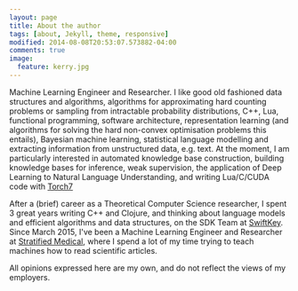 ```yaml
---
layout: page
title: About the author
tags: [about, Jekyll, theme, responsive]
modified: 2014-08-08T20:53:07.573882-04:00
comments: true
image:
  feature: kerry.jpg
---
```


Machine Learning Engineer and Researcher. I like good old fashioned
data structures and algorithms, algorithms for approximating hard
counting problems or sampling from intractable probability
distributions, C++, Lua, functional programming, software
architecture, representation learning (and algorithms for solving the
hard non-convex optimisation problems this entails), Bayesian machine
learning, statistical language modelling and extracting information
from unstructured data, e.g. text. At the moment, I am particularly
interested in automated knowledge base construction, building
knowledge bases for inference, weak supervision, the application of
Deep Learning to Natural Language Understanding, and writing
Lua/C/CUDA code with [Torch7](http://torch.ch)

After a (brief) career as a Theoretical Computer Science researcher, I
spent 3 great years writing C++ and Clojure, and thinking about
language models and efficient algorithms and data structures, on the
SDK Team at [SwiftKey](http://www.swiftkey.com). Since March 2015,
I've been a Machine Learning Engineer and Researcher at
[Stratified Medical](http://www.stratifiedmedical.com), where I spend
a lot of my time trying to teach machines how to read scientific
articles.

All opinions expressed here are my own, and do not reflect the views
of my employers.
